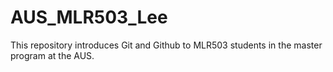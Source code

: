 # AUS_MLR503_Lee
This repository introduces Git and Github to MLR503 students in the master program at the AUS.
